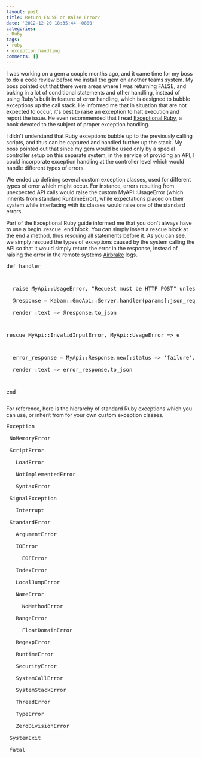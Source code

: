 ```yaml
---
layout: post
title: Return FALSE or Raise Error?
date: '2012-12-20 18:35:44 -0800'
categories:
- Ruby
tags:
- ruby
- exception handling
comments: []
---
```

<p>I was working on a gem a couple months ago, and it came time for my boss to do a code review before we install the gem on another teams system. My boss pointed out that there were areas where I was returning FALSE, and baking in a lot of conditional statements and other handling, instead of using Ruby's built in feature of error handling, which is designed to bubble exceptions up the call stack. He informed me that in situation that are not expected to occur, it's best to raise an exception to halt execution and report the issue. He even recommended that I read <a href="http://exceptionalruby.com/" target="_blank">Exceptional Ruby</a>, a book devoted to the subject of proper exception handling.</p>
<p>I didn't understand that Ruby exceptions bubble up to the previously calling scripts, and thus can be captured and handled further up the stack. My boss pointed out that since my gem would be used only by a special controller setup on this separate system, in the service of providing an API, I could incorporate exception handling at the controller level which would handle different types of errors.</p>
<p>We ended up defining several custom exception classes, used for different types of error which might occur. For instance, errors resulting from unexpected API calls would raise the custom MyAPI::UsageError (which inherits from standard RuntimeError), while expectations placed on their system while interfacing with its classes would raise one of the standard errors.</p>
<p>Part of the Exceptional Ruby guide informed me that you don't always have to use a begin..rescue..end block. You can simply insert a rescue block at the end a method, thus rescuing all statements before it. As you can see, we simply rescued the types of exceptions caused by the system calling the API so that it would simply return the error in the response, instead of raising the error in the remote systems <a title="Airbrake error aggregator" href="http://airbrake.io/" target="_blank">Airbrake</a> logs.</p>
<pre class="brush:rails">def handler</p>
<p>  raise MyApi::UsageError, "Request must be HTTP POST" unless request.post?<br />
  @response = Kabam::GmoApi::Server.handler(params[:json_request])<br />
  render :text => @response.to_json</p>
<p>rescue MyApi::InvalidInputError, MyApi::UsageError => e</p>
<p>  error_response = MyApi::Response.new(:status => 'failure', :result => e.message)<br />
  render :text => error_response.to_json</p>
<p>end</pre></p>
<p>For reference, here is the hierarchy of standard Ruby exceptions which you can use, or inherit from for your own custom exception classes. </p>
<pre>
Exception<br />
 NoMemoryError<br />
 ScriptError<br />
   LoadError<br />
   NotImplementedError<br />
   SyntaxError<br />
 SignalException<br />
   Interrupt<br />
 StandardError<br />
   ArgumentError<br />
   IOError<br />
     EOFError<br />
   IndexError<br />
   LocalJumpError<br />
   NameError<br />
     NoMethodError<br />
   RangeError<br />
     FloatDomainError<br />
   RegexpError<br />
   RuntimeError<br />
   SecurityError<br />
   SystemCallError<br />
   SystemStackError<br />
   ThreadError<br />
   TypeError<br />
   ZeroDivisionError<br />
 SystemExit<br />
 fatal<br />
</pre></p>
